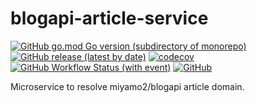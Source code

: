 # blogapi-article-service

[![GitHub go.mod Go version (subdirectory of monorepo)](https://img.shields.io/github/go-mod/go-version/miyamo2/blogapi-article-service?logo=go)](https://img.shields.io/github/go-mod/go-version/miyamo2/blogapi-article-service?logo=go)
[![GitHub release (latest by date)](https://img.shields.io/github/v/release/miyamo2/blogapi-article-service)](https://img.shields.io/github/v/release/miyamo2/blogapi-article-service)
[![codecov](https://codecov.io/gh/miyamo2/blogapi-article-service/graph/badge.svg?token=GLLLYODW45)](https://codecov.io/gh/miyamo2/blogapi-article-service)
[![GitHub Workflow Status (with event)](https://img.shields.io/github/actions/workflow/status/miyamo2/blogapi-article-service/release.yaml?event=release&logo=github%20actions)](https://github.com/miyamo2/blogapi-article-service/actions?query=workflow%3Arelease)
[![GitHub](https://img.shields.io/github/license/miyamo2/blogapi-article-service)](https://img.shields.io/github/license/miyamo2/blogapi-article-service)

Microservice to resolve miyamo2/blogapi article domain.